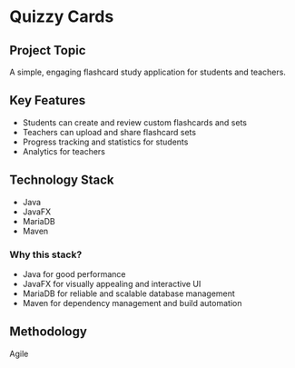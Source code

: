 # Quizzy Cards

## Project Topic
A simple, engaging flashcard study application for students and teachers.

## Key Features
- Students can create and review custom flashcards and sets
- Teachers can upload and share flashcard sets
- Progress tracking and statistics for students
- Analytics for teachers

## Technology Stack
- Java
- JavaFX
- MariaDB
- Maven

### Why this stack?
- Java for good performance
- JavaFX for visually appealing and interactive UI
- MariaDB for reliable and scalable database management
- Maven for dependency management and build automation

## Methodology
Agile
